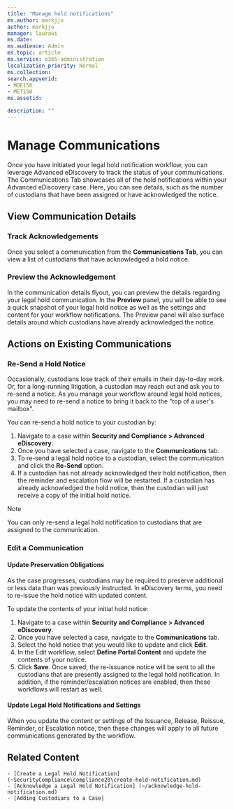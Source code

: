 ```yaml
---
title: "Manage hold notifications"
ms.author: markjjo
author: markjjo
manager: laurawi
ms.date: 
ms.audience: Admin
ms.topic: article
ms.service: o365-administration
localization_priority: Normal
ms.collection: 
search.appverid: 
- MOE150
- MET150
ms.assetid: 

description: ""
---
```


# Manage Communications
Once you have initiated your legal hold notification workflow, you can leverage  Advanced eDiscovery to track the status of your communications. The Communications Tab showcases all of the hold notifications within your Advanced eDiscovery case. Here, you can see details, such as the number of custodians that have been assigned or have acknowledged the notice.

## View Communication Details
### Track Acknowledgements
Once you select a communication from the **Communications Tab**, you can view a list of custodians that have acknowledged a hold notice. 

### Preview the Acknowledgement
In the communication details flyout, you can preview the details regarding your legal hold communication. In the **Preview** panel, you will be able to see a quick snapshot of your legal hold notice as well as the settings and content for your workflow notifications. The Preview panel will also surface details around which custodians have already acknowledged the notice.

## Actions on Existing Communications
### Re-Send a Hold Notice
Occasionally, custodians lose track of their emails in their day-to-day work. Or, for a long-running litigation, a custodian may reach out and ask you to re-send a notice. As you manage your workflow around legal hold notices, you may need to re-send a notice to bring it back to the "top of a user's mailbox".

You can re-send a hold notice to your custodian by:
1. Navigate to a case within **Security and Compliance > Advanced eDiscovery**.
2. Once you have selected a case, navigate to the **Communications** tab.
3. To re-send a legal hold notice to a custodian, select the communication and click the **Re-Send** option.
4. If a custodian has not already acknowledged their hold notification, then the reminder and escalation flow will be restarted. If a custodian has already acknowledged the hold notice, then the custodian will just receive a copy of the initial hold notice.

> [!NOTE]
> You can only re-send a legal hold notification to custodians that are assigned to the communication. 

### Edit a Communication

#### Update Preservation Obligations   
As the case progresses, custodians may be required to preserve additional or less data than was previously instructed. In eDiscovery terms, you need to re-issue the hold notice with updated content.

To update the contents of your initial hold notice:
1. Navigate to a case within **Security and Compliance > Advanced eDiscovery**.
2. Once you have selected a case, navigate to the **Communications** tab.
3. Select the hold notice that you would like to update and click **Edit**.
4. In the Edit workflow, select **Define Portal Content** and update the contents of your notice. 
5. Click **Save**. Once saved, the re-issuance notice will be sent to all the custodians that are presently assigned to the legal hold notification. In addition, if the reminder/escalation notices are enabled, then these workflows will restart as well. 


#### Update Legal Hold Notifications and Settings
When you update the content or settings of the Issuance, Release, Reissue, Reminder, or Escalation notice, then these changes will apply to all future communications generated by the workflow.

## Related Content 
    - [Create a Legal Hold Notification] (~SecurityCompliance\compliance20\create-hold-notification.md)
    - [Acknowledge a Legal Hold Notification] (~/acknowledge-hold-notification.md)
    - [Adding Custodians to a Case]